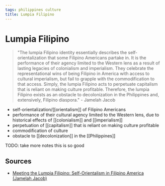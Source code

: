 ```yaml
---
tags: philippines culture
title: Lumpia Filipino
---
```


# Lumpia Filipino

> "The lumpia Filipino identity essentially describes the self-orientalization that some Filipino Americans partake in. It is the performance of their agency limited to the Western lens as a result of lasting legacies of colonialism and imperialism. They celebrate the representational wins of being Filipino in America with access to cultural imperialism, but fail to grapple with the commodification to that access. Simply, the lumpia Filipino acts to perpetuate capitalism that is reliant on making culture profitable. Therefore, the lumpia Filipino exists as an obstacle to decolonization in the Philippines and, extensively, Filipino diaspora." - Jamelah Jacob

- self-orientalization/[[orientalism]] of Filipino Americans
- performance of their cultural agency limited to the Western lens, due to historical effects of [[colonialism]] and [[imperialism]]
- perpetuation of [[capitalism]] that is reliant on making culture profitable
- commodification of culture
- obstacle to [[decolonization]] in the [[Philippines]]

TODO: take more notes this is so good

## Sources

- [ Meeting the Lumpia Filipino: Self-Orientalism in Filipino America (Jamelah Jacob) ](https://scholarworks.wm.edu/cgi/viewcontent.cgi?article=2736&context=honorstheses)
